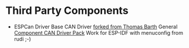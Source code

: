 # Third Party Components

- ESPCan Driver 
  Base CAN Driver [forked from Thomas Barth](https://github.com/ThomasBarth/ESP32-CAN-Driver)
  General [Component CAN Driver Pack](https://github.com/ESP32DE/ESP32-CAN-Driver/tree/Component_CAN_Driver_Pack) Work for ESP-IDF with menuconfig from rudi ;-)


    